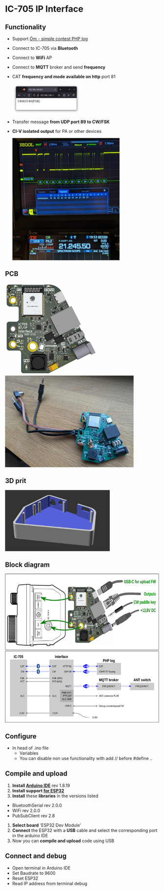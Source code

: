 # IC-705 IP Interface

## Functionality
- Support [Óm - simple contest PHP log](https://github.com/ok1hra/Om)
- Connect to IC-705 via **Bluetooth**
- Connect to **WiFi** AP
- Connect to **MQTT** broker and send **frequency**
- CAT **frequency and mode available on http** port 81

  <img src="https://raw.githubusercontent.com/ok1hra/IC-705_Interface/main/http-cat.png" height="100">
  
- Transfer message **from UDP port 89 to CW/FSK**
- **CI-V isolated output** for PA or other devices

  <img src="https://raw.githubusercontent.com/ok1hra/IC-705_Interface/main/hw/IC-705-interface-01-CAT.jpg" height="400">

## PCB
<img src="https://raw.githubusercontent.com/ok1hra/IC-705_Interface/main/hw/IC-705-interface-01.png" height="300"><img src="https://raw.githubusercontent.com/ok1hra/IC-705_Interface/main/hw/IC-705-interface-01-PCB.jpg" height="300">

## 3D prit
<img src="https://raw.githubusercontent.com/ok1hra/IC-705_Interface/main/3Dprint/preview.png" height="200">

## Block diagram
<img src="https://raw.githubusercontent.com/ok1hra/IC-705_Interface/main/hw/hw-block.png" height="250">

<img src="https://raw.githubusercontent.com/ok1hra/IC-705_Interface/main/hw/sw-block.png">


## Configure
- In head of .ino file
  - Variables
  - You can disable non use functionality with add // before #define ..

## Compile and upload
1.  **Install [Arduino IDE](https://www.arduino.cc/en/software)** rev 1.8.19
1.  **Install support [for ESP32](https://docs.espressif.com/projects/arduino-esp32/en/latest/installing.html)**
1.  **Install** these **libraries** in the versions listed
  * BluetoothSerial rev 2.0.0
  * WiFi rev 2.0.0
  * PubSubClient rev 2.8
1. **Select board** 'ESP32 Dev Module'
1. **Connect** the ESP32 with a **USB** cable and select the corresponding port in the arduino IDE
1. Now you can **compile and upload** code using USB

## Connect and debug
- Open terminal in Arduino IDE
- Set Baudrate to 9600
- Reset ESP32
- Read IP address from terminal debug
